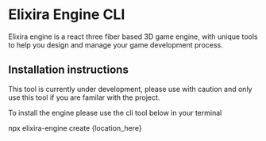# Elixira Engine CLI

Elixira engine is a react three fiber based 3D game engine, with unique tools to help you design and manage your game development process.

## Installation instructions

This tool is currently under development, please use with caution and only use this tool if you are familar with the project.

To install the engine please use the cli tool below in your terminal

npx elixira-engine create {location_here}
